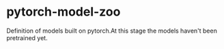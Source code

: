 # pytorch-model-zoo
Definition of models built on pytorch.At this stage the models haven't been pretrained yet.
